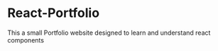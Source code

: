 # React-Portfolio
This a small Portfolio website designed to learn and understand react components 
